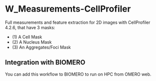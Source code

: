 # W_Measurements-CellProfiler
Full measurements and feature extraction for 2D images with CellProfiler 4.2.6, that have 3 masks:
  - (1) A Cell Mask
  - (2) A Nucleus Mask
  - (3) An Aggregates/Foci Mask

## Integration with BIOMERO
You can add this workflow to BIOMERO to run on HPC from OMERO web.
